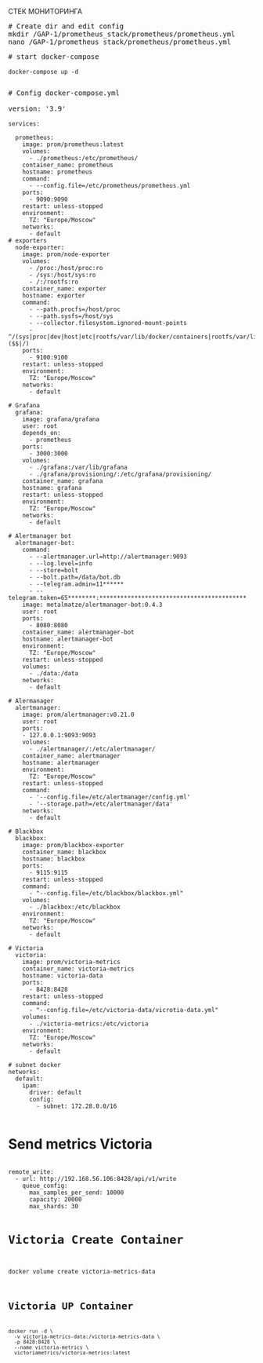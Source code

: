СТЕК МОНИТОРИНГА
<pre>
# Create dir and edit config
mkdir /GAP-1/prometheus_stack/prometheus/prometheus.yml 
nano /GAP-1/prometheus_stack/prometheus/prometheus.yml
</pre>

<pre>
# start docker-compose
 <code>
docker-compose up -d 
 </code>
</pre>

<pre>
# Config docker-compose.yml

version: '3.9'
 <code>
services:

  prometheus:
    image: prom/prometheus:latest
    volumes:
      - ./prometheus:/etc/prometheus/
    container_name: prometheus
    hostname: prometheus
    command:
      - --config.file=/etc/prometheus/prometheus.yml
    ports:
      - 9090:9090
    restart: unless-stopped
    environment:
      TZ: "Europe/Moscow"
    networks:
      - default   
# exporters
  node-exporter:
    image: prom/node-exporter
    volumes:
      - /proc:/host/proc:ro
      - /sys:/host/sys:ro
      - /:/rootfs:ro
    container_name: exporter
    hostname: exporter
    command:
      - --path.procfs=/host/proc
      - --path.sysfs=/host/sys
      - --collector.filesystem.ignored-mount-points
      - ^/(sys|proc|dev|host|etc|rootfs/var/lib/docker/containers|rootfs/var/lib/docker/overlay2|rootfs/run/docker/netns|rootfs/var/lib/docker/aufs)($$|/)
    ports:
      - 9100:9100
    restart: unless-stopped
    environment:
      TZ: "Europe/Moscow"
    networks:
      - default
      
# Grafana      
  grafana:
    image: grafana/grafana
    user: root
    depends_on:
      - prometheus
    ports:
      - 3000:3000
    volumes:
      - ./grafana:/var/lib/grafana
      - ./grafana/provisioning/:/etc/grafana/provisioning/
    container_name: grafana
    hostname: grafana
    restart: unless-stopped
    environment:
      TZ: "Europe/Moscow"
    networks:
      - default
      
# Alertmanager bot
  alertmanager-bot:
    command:
      - --alertmanager.url=http://alertmanager:9093
      - --log.level=info
      - --store=bolt
      - --bolt.path=/data/bot.db
      - --telegram.admin=11******
      - --telegram.token=65********:******************************************
    image: metalmatze/alertmanager-bot:0.4.3
    user: root
    ports:
      - 8080:8080
    container_name: alertmanager-bot
    hostname: alertmanager-bot
    environment:
      TZ: "Europe/Moscow"
    restart: unless-stopped
    volumes:
      - ./data:/data
    networks:
      - default
      
# Alermanager
  alertmanager:
    image: prom/alertmanager:v0.21.0
    user: root
    ports:
    - 127.0.0.1:9093:9093
    volumes:
      - ./alertmanager/:/etc/alertmanager/
    container_name: alertmanager
    hostname: alertmanager
    environment:
      TZ: "Europe/Moscow"
    restart: unless-stopped
    command:
      - '--config.file=/etc/alertmanager/config.yml'
      - '--storage.path=/etc/alertmanager/data'
    networks:
      - default
      
# Blackbox
  blackbox:
    image: prom/blackbox-exporter
    container_name: blackbox
    hostname: blackbox
    ports:
      - 9115:9115
    restart: unless-stopped
    command:
      - "--config.file=/etc/blackbox/blackbox.yml"
    volumes:
      - ./blackbox:/etc/blackbox
    environment:
      TZ: "Europe/Moscow"
    networks:
      - default
      
# Victoria
  victoria:
    image: prom/victoria-metrics
    container_name: victoria-metrics
    hostname: victoria-data
    ports:
      - 8428:8428
    restart: unless-stopped
    command:
      - "--config.file=/etc/victoria-data/vicrotia-data.yml"
    volumes:
      - ./victoria-metrics:/etc/victoria
    environment:
      TZ: "Europe/Moscow"
    networks:
      - default
      
# subnet docker
networks:
  default:
    ipam:
      driver: default
      config:
        - subnet: 172.28.0.0/16
 </code>
</pre> 


# Send metrics Victoria
<code>
remote_write:
  - url: http://192.168.56.106:8428/api/v1/write
    queue_config:
      max_samples_per_send: 10000
      capacity: 20000
      max_shards: 30

# Victoria Create Container
</pre>
docker volume create victoria-metrics-data
<code>

# Victoria UP Container
<pre>
docker run -d \
  -v victoria-metrics-data:/victoria-metrics-data \
  -p 8428:8428 \
  --name victoria-metrics \
  victoriametrics/victoria-metrics:latest 
<code>
